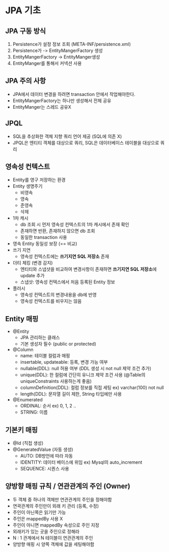 # JPA 기초

## JPA 구동 방식
1. Persistence가 설정 정보 조회 (META-INF/persistence.xml)
2. Persistence가 -> EntityMangerFactory 생성
3. EntityMangerFactory -> EntityManger생성
4. EntityManger를 통해서 커넥션 사용

## JPA 주의 사항
- JPA에서 데이터 변경을 하려면 transaction 안에서 작업해야한다.
- EntityMangerFactory는 하나만 생성해서 전체 공유
- EntityManger는 스레드 공유X

## JPQL 
- SQL을 추상화한 객체 지향 쿼리 언어 제공 (SQL에 의존 X)
- JPQL은 엔티티 객체를 대상으로 쿼리, SQL은 데이터베이스 테이블을 대상으로 쿼리

## 영속성 컨텍스트
- Entity를 영구 저장하는 환경
- Entity 생명주기
    - 비영속
    - 영속
    - 준영속
    - 삭제
- 1차 캐시
    - db 조회 시 먼저 영속성 컨텍스트의 1차 캐시에서 존재 확인
    - 존재하면 반환, 존재하지 않으면 db 조회
    - 동일한 transaction 사용
- 영속 Entity 동일성 보장 (== 비교)
- 쓰기 지연
    - 영속성 컨텍스트에는 **쓰기지연 SQL 저장소** 존재
- 더티 체킹 (변경 감지)
    - 엔티티와 스냅샷을 비교하여 변경사항이 존재하면 **쓰기지연 SQL 저장소**에 update 추가
    - 스냅샷: 영속성 컨텍스에서 처음 등록된 Entity 정보
- 플러시
    - 영속성 컨텍스트의 변경내용을 db에 반영
    - 영속성 컨텍스트를 비우지는 않음

## Entity 매핑
- @Entity
    - JPA 관리하는 클래스
    - 기본 생성자 필수 (public or protected)
- @Column
    - name: 테이블 컬럼과 매핑
    - insertable, updateable: 등록, 변경 가능 여부
    - nullable(DDL): null 허용 여부 (DDL 생성 시 not null 제약 조건 추가)
    - unique(DDL): 한 컬럼에 간단히 유니크 제약 조건 사용 (@Table의 uniqueConstraints 사용하는게 좋음)
    - columnDefinition(DDL): 컬럼 정보를 직접 세팅 ex) varchar(100) not null
    - length(DDL): 문자열 길이 제한, String 타입에만 사용
- @Enumerated
    - ORDINAL: 순서 ex) 0, 1, 2 .. 
    - STRING: 이름

## 기본키 매핑
- @Id (직접 생성)
- @GeneratedValue (자동 생성)
    - AUTO: DB방언에 따라 자동
    - IDENTITY: 데이터 베이스에 위임 ex) Mysql의 auto_increment
    - SEQUENCE: 시퀀스 사용

## 양방향 매핑 규칙 / 연관관계의 주인 (Owner)
- 두 객체 중 하나의 객체만 연관관계의 주인을 정해야함
- 연곽관계의 주인만이 외래 키 관리 (등록, 수정)
- 주인이 아닌쪽은 읽기만 가능
- 주인은 mappedBy 사용 X
- 주인이 아니면 mappedBy 속성으로 주인 지정
- 외래키가 있는 곳을 주인으로 정해라
- N : 1 관계에서 N 테이블이 연관관계의 주인
- 양방향 매핑 시 양쪽 객체에 값을 세팅해야함